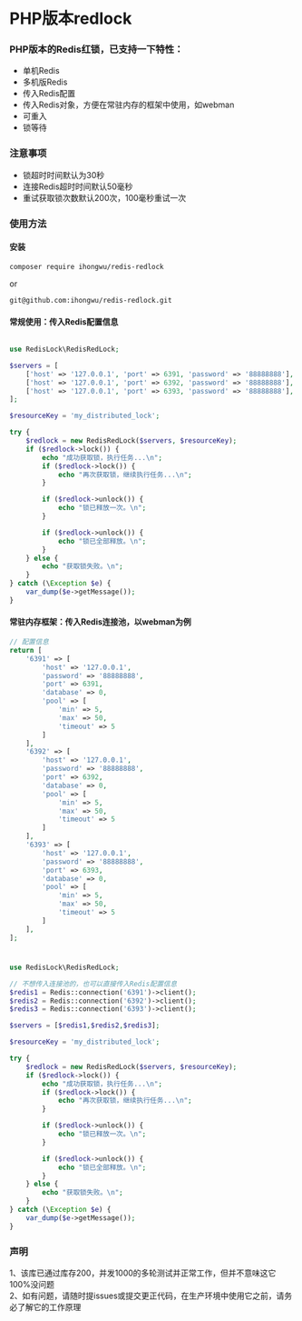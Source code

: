 # PHP版本redlock
### PHP版本的Redis红锁，已支持一下特性：  
- 单机Redis
- 多机版Redis
- 传入Redis配置
- 传入Redis对象，方便在常驻内存的框架中使用，如webman
- 可重入
- 锁等待

### 注意事项
- 锁超时时间默认为30秒
- 连接Redis超时时间默认50毫秒
- 重试获取锁次数默认200次，100毫秒重试一次


### 使用方法
#### 安装
```shell
composer require ihongwu/redis-redlock
```
or
```shell
git@github.com:ihongwu/redis-redlock.git
```

#### 常规使用：传入Redis配置信息
```php

use RedisLock\RedisRedLock;

$servers = [
    ['host' => '127.0.0.1', 'port' => 6391, 'password' => '88888888'],
    ['host' => '127.0.0.1', 'port' => 6392, 'password' => '88888888'],
    ['host' => '127.0.0.1', 'port' => 6393, 'password' => '88888888'],
];

$resourceKey = 'my_distributed_lock';

try {
    $redlock = new RedisRedLock($servers, $resourceKey);
    if ($redlock->lock()) {
        echo "成功获取锁，执行任务...\n";
        if ($redlock->lock()) {
            echo "再次获取锁，继续执行任务...\n";
        }

        if ($redlock->unlock()) {
            echo "锁已释放一次。\n";
        }

        if ($redlock->unlock()) {
            echo "锁已全部释放。\n";
        }
    } else {
        echo "获取锁失败。\n";
    }
} catch (\Exception $e) {
    var_dump($e->getMessage());
}
```

#### 常驻内存框架：传入Redis连接池，以webman为例
```php
// 配置信息
return [
    '6391' => [
        'host' => '127.0.0.1',
        'password' => '88888888',
        'port' => 6391,
        'database' => 0,
        'pool' => [
            'min' => 5,
            'max' => 50,
            'timeout' => 5
        ]
    ],
    '6392' => [
        'host' => '127.0.0.1',
        'password' => '88888888',
        'port' => 6392,
        'database' => 0,
        'pool' => [
            'min' => 5,
            'max' => 50,
            'timeout' => 5
        ]
    ],
    '6393' => [
        'host' => '127.0.0.1',
        'password' => '88888888',
        'port' => 6393,
        'database' => 0,
        'pool' => [
            'min' => 5,
            'max' => 50,
            'timeout' => 5
        ]
    ],
];
```
##### 
```php

use RedisLock\RedisRedLock;

// 不想传入连接池的，也可以直接传入Redis配置信息
$redis1 = Redis::connection('6391')->client();
$redis2 = Redis::connection('6392')->client();
$redis3 = Redis::connection('6393')->client();

$servers = [$redis1,$redis2,$redis3];

$resourceKey = 'my_distributed_lock';

try {
    $redlock = new RedisRedLock($servers, $resourceKey);
    if ($redlock->lock()) {
        echo "成功获取锁，执行任务...\n";
        if ($redlock->lock()) {
            echo "再次获取锁，继续执行任务...\n";
        }

        if ($redlock->unlock()) {
            echo "锁已释放一次。\n";
        }

        if ($redlock->unlock()) {
            echo "锁已全部释放。\n";
        }
    } else {
        echo "获取锁失败。\n";
    }
} catch (\Exception $e) {
    var_dump($e->getMessage());
}
```

### 声明
1、该库已通过库存200，并发1000的多轮测试并正常工作，但并不意味这它100%没问题  
2、如有问题，请随时提issues或提交更正代码，在生产环境中使用它之前，请务必了解它的工作原理

